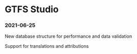 # GTFS Studio

### 2021-06-25
New database structure for performance and data validation

Support for translations and attributions

